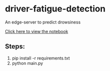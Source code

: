 # driver-fatigue-detection

An edge-server to predict drowsiness

[Click here to view the notebook](./notebook/DrowsinessDetection.ipynb)

## Steps:

1. pip install -r requirements.txt
2. python main.py
